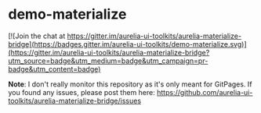 # demo-materialize 

[![Join the chat at https://gitter.im/aurelia-ui-toolkits/aurelia-materialize-bridge](https://badges.gitter.im/aurelia-ui-toolkits/demo-materialize.svg)](https://gitter.im/aurelia-ui-toolkits/aurelia-materialize-bridge?utm_source=badge&utm_medium=badge&utm_campaign=pr-badge&utm_content=badge)

**Note**: I don't really monitor this repository as it's only meant for GitPages. If you found any issues, please post them here: https://github.com/aurelia-ui-toolkits/aurelia-materialize-bridge/issues
